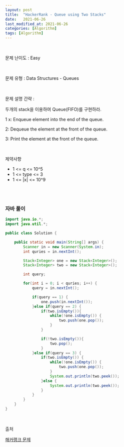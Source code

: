 ```yaml
---
layout: post
title:  "HackerRank - Queue using Two Stacks"
date:   2021-06-26
last_modified_at: 2021-06-26
categories: [Algorithm]
tags: [Algorithm]
---
```


<br/>

문제 난이도 : Easy

<br/>

문제 유형 : Data Structures - Queues

<br/>

문제 설명 간략 :    

두개의 stack을 이용하여 Queue(FIFO)를 구현하라.

1 x: Enqueue element  into the end of the queue.

2: Dequeue the element at the front of the queue.

3: Print the element at the front of the queue.


<br/>

제약사항

- 1 <= q <= 10^5
- 1 <= type <= 3
- 1 <= |x| <= 10^9

<br/>
   

<br/>

### 자바 풀이

```java
import java.io.*;
import java.util.*;

public class Solution {

    public static void main(String[] args) {
        Scanner in = new Scanner(System.in);
        int quries = in.nextInt();

        Stack<Integer> one = new Stack<Integer>();
        Stack<Integer> two = new Stack<Integer>();

        int query;

        for(int i = 0; i < quries; i++) {
            query = in.nextInt();

            if(query == 1) {
                one.push(in.nextInt());
            }else if(query == 2) {
                if(two.isEmpty()){
                    while(!one.isEmpty()) {
                        two.push(one.pop());
                    }
                }

                if(!two.isEmpty()){
                    two.pop();
                }
            }else if(query == 3) {
                if(two.isEmpty()) {
                    while(!one.isEmpty()) {
                        two.push(one.pop());
                    }
                    System.out.println(two.peek());
                }else {
                    System.out.println(two.peek());
                }
            }
        }
    }
}


```

<br/>

출처

[해커랭크 문제](https://www.hackerrank.com/challenges/queue-using-two-stacks/problem)